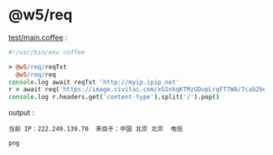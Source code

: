 [‼️]: ✏️README.mdt

# @w5/req

[test/main.coffee](./test/main.coffee) :

```coffee
#!/usr/bin/env coffee

> @w5/req/reqTxt
  @w5/req/req
console.log await reqTxt 'http://myip.ipip.net'
r = await req('https://image.civitai.com/xG1nkqKTMzGDvpLrqFT7WA/7cab2bee-5662-46f9-de0f-992437662a00/width=0')
console.log r.headers.get('content-type').split('/').pop()
```

output :

```
当前 IP：222.249.139.70  来自于：中国 北京 北京  电信

png
```
